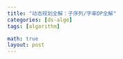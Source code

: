 ```yaml
---
title: "动态规划全解：子序列/字串DP全解"
categories: [ds-algo]
tags: [algorithm]

math: true
layout: post
---
```




